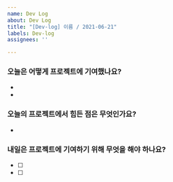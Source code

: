 ```yaml
---
name: Dev Log
about: Dev Log
title: "[Dev-log] 이름 / 2021-06-21"
labels: Dev-log
assignees: ''

---
```


### 오늘은 어떻게 프로젝트에 기여했나요?

- 
- 

### 오늘의 프로젝트에서 힘든 점은 무엇인가요?

-  

### 내일은 프로젝트에 기여하기 위해 무엇을 해야 하나요?

- [ ] 
- [ ]
